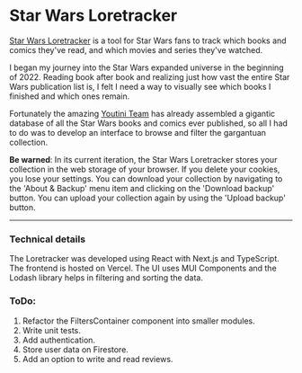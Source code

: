 # Star Wars Loretracker

[Star Wars Loretracker](https://star-wars-loretracker.vercel.app/) is a tool for Star Wars fans to track which books and comics they've read, and which movies and series they've watched.

I began my journey into the Star Wars expanded universe in the beginning of 2022. Reading book after book and realizing just how vast the entire Star Wars publication list is, I felt I need a way to visually see which books I finished and which ones remain.

Fortunately the amazing [Youtini Team](https://youtini.com) has already assembled a gigantic database of all the Star Wars books and comics ever published, so all I had to do was to develop an interface to browse and filter the gargantuan collection.

**Be warned**: In its current iteration, the Star Wars Loretracker stores your collection in the web storage of your browser. If you delete your cookies, you lose your settings. You can download your collection by navigating to the 'About & Backup' menu item and clicking on the 'Download backup' button. You can upload your collection again by using the 'Upload backup' button.

---

### Technical details

The Loretracker was developed using React with Next.js and TypeScript. The frontend is hosted on Vercel. The UI uses MUI Components and the Lodash library helps in filtering and sorting the data.

### ToDo:

1. Refactor the FiltersContainer component into smaller modules.
2. Write unit tests.
3. Add authentication.
4. Store user data on Firestore.
5. Add an option to write and read reviews.
